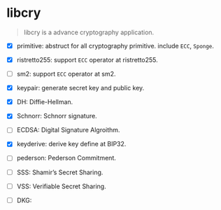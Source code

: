 # libcry

> libcry is a advance cryptography application.

- [X] primitive: abstruct for all cryptography primitive. include `ECC`, `Sponge`.
- [X] ristretto255: support `ECC` operator at ristretto255.
- [ ] sm2: support `ECC` operator at sm2.
- [X] keypair: generate secret key and public key.
- [X] DH: Diffie-Hellman.
- [X] Schnorr: Schnorr signature.
- [ ] ECDSA: Digital Signature Algroithm.
- [X] keyderive: derive key define at BIP32.
- [ ] pederson: Pederson Commitment.
- [ ] SSS: Shamir’s Secret Sharing.
- [ ] VSS: Verifiable Secret Sharing.
- [ ] DKG:


